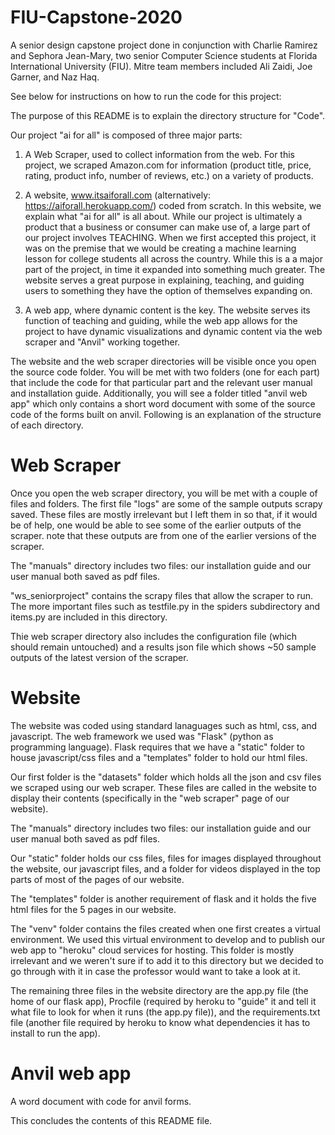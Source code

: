 # FIU-Capstone-2020
A senior design capstone project done in conjunction with Charlie Ramirez and Sephora Jean-Mary, two senior Computer Science students at Florida International University (FIU). Mitre team members included Ali Zaidi, Joe Garner, and Naz Haq. 

See below for instructions on how to run the code for this project: 

The purpose of this README is to explain the directory structure for "Code".

Our project "ai for all" is composed of three major parts: 

1. A Web Scraper, used to collect information from the web. For this project, we scraped Amazon.com for information (product title, price, rating, product info, number of reviews, etc.) on a variety of products. 

2. A website, www.itsaiforall.com (alternatively: https://aiforall.herokuapp.com/) coded from scratch. In this website, we explain what "ai for all" is all about. While our project is ultimately a product that a business or consumer can make use of, a large part of our project involves TEACHING. When we first accepted this project, it was on the premise that we would be creating a machine learning lesson for college students all across the country. While this is a a major part of the project, in time it expanded into something much greater. The website serves a great purpose in explaining, teaching, and guiding users to something they have the option of themselves expanding on.   

3. A web app, where dynamic content is the key. The website serves its function of teaching and guiding, while the web app allows for the project to have dynamic visualizations and dynamic content via the web scraper and "Anvil" working together.

The website and the web scraper directories will be visible once you open the source code folder. 
You will be met with two folders (one for each part) that include the code for that particular part and the relevant user manual and
installation guide. Additionally, you will see a folder titled "anvil web app" which only contains 
a short word document with some of the source code of the forms built on anvil. 
Following is an explanation of the structure of each directory.

Web Scraper
===========

Once you open the web scraper directory, you will be met with a couple of files and folders. The first file
"logs" are some of the sample outputs scrapy saved. These files are mostly irrelevant but I left them in 
so that, if it would be of help, one would be able to see some of the earlier outputs of the scraper. note that
these outputs are from one of the earlier versions of the scraper.  

The "manuals" directory includes two files: our installation guide and our user manual both saved as pdf files.

"ws_seniorproject" contains the scrapy files that allow the scraper to run. The more important files such as 
testfile.py in the spiders subdirectory and items.py are included in this directory.

Thie web scraper directory also includes the configuration file (which should remain untouched) and a results 
json file which shows ~50 sample outputs of the latest version of the scraper. 


Website
===========

The website was coded using standard lanaguages such as html, css, and javascript. The web framework we used was
"Flask" (python as programming language). Flask requires that we have a "static" folder to house javascript/css files
and a "templates" folder to hold our html files. 

Our first folder is the "datasets" folder which holds all the json and csv files we scraped using our web scraper. These
files are called in the website to display their contents (specifically in the "web scraper" page of our website). 

The "manuals" directory includes two files: our installation guide and our user manual both saved as pdf files.

Our "static" folder holds our css files, files for images displayed throughout the website, our javascript files, and 
a folder for videos displayed in the top parts of most of the pages of our website.

The "templates" folder is another requirement of flask and it holds the five html files for the 5 pages in our website.

The "venv" folder contains the files created when one first creates a virtual environment. We used this virtual environment
to develop and to publish our web app to "heroku" cloud services for hosting. This folder is mostly irrelevant and we 
weren't sure if to add it to this directory but we decided to go through with it in case the professor would want to take a 
look at it. 

The remaining three files in the website directory are the app.py file (the home of our flask app), Procfile (required by 
heroku to "guide" it and tell it what file to look for when it runs (the app.py file)), and the requirements.txt file 
(another file required by heroku to know what dependencies it has to install to run the app). 


Anvil web app
=============

A word document with code for anvil forms.

This concludes the contents of this README file.
